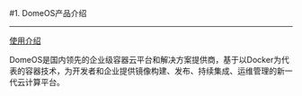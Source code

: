 #1. DomeOS产品介绍


---


[使用介绍](11shi_yong_jie_shao.md)

DomeOS是国内领先的企业级容器云平台和解决方案提供商，基于以Docker为代表的容器技术，为开发者和企业提供镜像构建、发布、持续集成、运维管理的新一代云计算平台。


